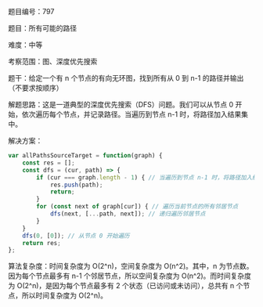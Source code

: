 题目编号：797

题目：所有可能的路径

难度：中等

考察范围：图、深度优先搜索

题干：给定一个有 n 个节点的有向无环图，找到所有从 0 到 n-1 的路径并输出（不要求按顺序）

解题思路：这是一道典型的深度优先搜索（DFS）问题。我们可以从节点 0 开始，依次遍历每个节点，并记录路径。当遍历到节点 n-1 时，将路径加入结果集中。

解决方案：

```javascript
var allPathsSourceTarget = function(graph) {
    const res = [];
    const dfs = (cur, path) => {
        if (cur === graph.length - 1) { // 当遍历到节点 n-1 时，将路径加入结果集中
            res.push(path);
            return;
        }
        for (const next of graph[cur]) { // 遍历当前节点的所有邻居节点
            dfs(next, [...path, next]); // 递归遍历邻居节点
        }
    }
    dfs(0, [0]); // 从节点 0 开始遍历
    return res;
};
```

算法复杂度：时间复杂度为 O(2^n)，空间复杂度为 O(n^2)。其中，n 为节点数。因为每个节点最多有 n-1 个邻居节点，所以空间复杂度为 O(n^2)。而时间复杂度为 O(2^n)，是因为每个节点最多有 2 个状态（已访问或未访问），总共有 n 个节点，所以时间复杂度为 O(2^n)。